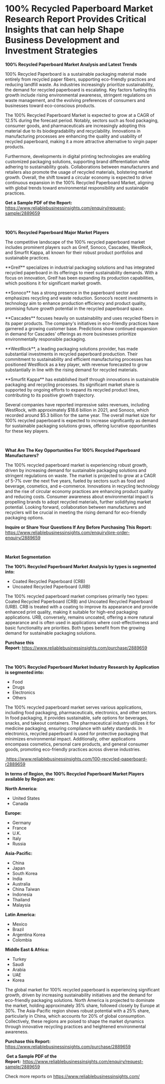 <p><h1>100% Recycled Paperboard Market Research Report Provides Critical Insights that can help Shape Business Development and Investment Strategies</h1></p><p><strong>100% Recycled Paperboard Market Analysis and Latest Trends</strong></p>
<p><p>100% Recycled Paperboard is a sustainable packaging material made entirely from recycled paper fibers, supporting eco-friendly practices and reducing landfill waste. As industries increasingly prioritize sustainability, the demand for recycled paperboard is escalating. Key factors fueling this growth include rising environmental awareness, stringent regulations on waste management, and the evolving preferences of consumers and businesses toward eco-conscious products.</p><p>The 100% Recycled Paperboard Market is expected to grow at a CAGR of 12.5% during the forecast period. Notably, sectors such as food packaging, consumer goods, and pharmaceuticals are increasingly adopting this material due to its biodegradability and recyclability. Innovations in manufacturing processes are enhancing the quality and usability of recycled paperboard, making it a more attractive alternative to virgin paper products.</p><p>Furthermore, developments in digital printing technologies are enabling customized packaging solutions, supporting brand differentiation while adhering to sustainability goals. Collaborations between manufacturers and retailers also promote the usage of recycled materials, bolstering market growth. Overall, the shift toward a circular economy is expected to drive continuous expansion in the 100% Recycled Paperboard Market, aligning with global trends toward environmental responsibility and sustainable practices.</p></p>
<p><strong>Get a Sample PDF of the Report:&nbsp;</strong> <a href="https://www.reliablebusinessinsights.com/enquiry/request-sample/2889659?utm_campaign=3004&utm_medium=2&utm_source=Github&utm_content=ia&utm_term=14032025&utm_id=100-recycled-paperboard">https://www.reliablebusinessinsights.com/enquiry/request-sample/2889659</a></p>
<p>&nbsp;</p>
<p><strong>100% Recycled Paperboard Major Market Players</strong></p>
<p><p>The competitive landscape of the 100% recycled paperboard market includes prominent players such as Greif, Sonoco, Cascades, WestRock, and Smurfit Kappa, all known for their robust product portfolios and sustainable practices.</p><p>**Greif** specializes in industrial packaging solutions and has integrated recycled paperboard in its offerings to meet sustainability demands. With a focus on innovation, Greif has been expanding its production capabilities, which positions it for significant market growth.</p><p>**Sonoco** has a strong presence in the paperboard sector and emphasizes recycling and waste reduction. Sonoco’s recent investments in technology aim to enhance production efficiency and product quality, promising future growth potential in the recycled paperboard space.</p><p>**Cascades** focuses heavily on sustainability and uses recycled fibers in its paper products. The company's initiatives in eco-friendly practices have garnered a growing customer base. Predictions show continued expansion in demand for Cascades' offerings as more businesses prioritize environmentally responsible packaging.</p><p>**WestRock**, a leading packaging solutions provider, has made substantial investments in recycled paperboard production. Their commitment to sustainability and efficient manufacturing processes has positioned WestRock as a key player, with revenue forecasted to grow substantially in line with the rising demand for recycled materials.</p><p>**Smurfit Kappa** has established itself through innovations in sustainable packaging and recycling processes. Its significant market share is supported by ongoing efforts to expand its recycled product lines, contributing to its positive growth trajectory.</p><p>Several companies have reported impressive sales revenues, including WestRock, with approximately $18.6 billion in 2021, and Sonoco, which recorded around $5.3 billion for the same year. The overall market size for 100% recycled paperboard is expected to increase significantly as demand for sustainable packaging solutions grows, offering lucrative opportunities for these key players.</p></p>
<p>&nbsp;</p>
<p><strong>What Are The Key Opportunities For 100% Recycled Paperboard Manufacturers?</strong></p>
<p><p>The 100% recycled paperboard market is experiencing robust growth, driven by increasing demand for sustainable packaging solutions and stringent regulations on waste. The market is projected to grow at a CAGR of 5-7% over the next five years, fueled by sectors such as food and beverage, cosmetics, and e-commerce. Innovations in recycling technology and the rise of circular economy practices are enhancing product quality and reducing costs. Consumer awareness about environmental impact is propelling brands to adopt recycled materials, further solidifying market potential. Looking forward, collaboration between manufacturers and recyclers will be crucial in meeting the rising demand for eco-friendly packaging options.</p></p>
<p><strong>Inquire or Share Your Questions If Any Before Purchasing This Report:</strong> <a href="https://www.reliablebusinessinsights.com/enquiry/pre-order-enquiry/2889659?utm_campaign=3004&utm_medium=2&utm_source=Github&utm_content=ia&utm_term=14032025&utm_id=100-recycled-paperboard">https://www.reliablebusinessinsights.com/enquiry/pre-order-enquiry/2889659</a></p>
<p>&nbsp;</p>
<p><strong>Market Segmentation</strong></p>
<p><strong>The 100% Recycled Paperboard Market Analysis by types is segmented into:</strong></p>
<p><ul><li>Coated Recycled Paperboard (CRB)</li><li>Uncoated Recycled Paperboard (URB)</li></ul></p>
<p><p>The 100% recycled paperboard market comprises primarily two types: Coated Recycled Paperboard (CRB) and Uncoated Recycled Paperboard (URB). CRB is treated with a coating to improve its appearance and provide enhanced print quality, making it suitable for high-end packaging applications. URB, conversely, remains uncoated, offering a more natural appearance and is often used in applications where cost-effectiveness and basic functionality are priorities. Both types benefit from the growing demand for sustainable packaging solutions.</p></p>
<p><strong>Purchase this Report:&nbsp;</strong><a href="https://www.reliablebusinessinsights.com/purchase/2889659?utm_campaign=3004&utm_medium=2&utm_source=Github&utm_content=ia&utm_term=14032025&utm_id=100-recycled-paperboard">https://www.reliablebusinessinsights.com/purchase/2889659</a></p>
<p>&nbsp;</p>
<p><strong>The 100% Recycled Paperboard Market Industry Research by Application is segmented into:</strong></p>
<p><ul><li>Food</li><li>Drugs</li><li>Electronics</li><li>Others</li></ul></p>
<p><p>The 100% recycled paperboard market serves various applications, including food packaging, pharmaceuticals, electronics, and other sectors. In food packaging, it provides sustainable, safe options for beverages, snacks, and takeout containers. The pharmaceutical industry utilizes it for medicine packaging, ensuring compliance with safety standards. In electronics, recycled paperboard is used for protective packaging that minimizes environmental impact. Additionally, other applications encompass cosmetics, personal care products, and general consumer goods, promoting eco-friendly practices across diverse industries.</p></p>
<p><a href="https://www.reliablebusinessinsights.com/100-recycled-paperboard-r2889659?utm_campaign=3004&utm_medium=2&utm_source=Github&utm_content=ia&utm_term=14032025&utm_id=100-recycled-paperboard">&nbsp;https://www.reliablebusinessinsights.com/100-recycled-paperboard-r2889659</a></p>
<p><strong>In terms of Region, the 100% Recycled Paperboard Market Players available by Region are:</strong></p>
<p>
    <p> <strong> North America: </strong>
        <ul>
            <li>United States</li>
            <li>Canada</li>
        </ul>
        </p> 
    <p> <strong> Europe: </strong>
        <ul>
            <li>Germany</li>
            <li>France</li>
            <li>U.K.</li>
            <li>Italy</li>
            <li>Russia</li>
        </ul>
        </p> 
    <p> <strong> Asia-Pacific: </strong>
        <ul>
            <li>China</li>
            <li>Japan</li>
            <li>South Korea</li>
            <li>India</li>
            <li>Australia</li>
            <li>China Taiwan</li>
            <li>Indonesia</li>
            <li>Thailand</li>
            <li>Malaysia</li>
        </ul>
        </p> 
    <p> <strong> Latin America: </strong>
        <ul>
            <li>Mexico</li>
            <li>Brazil</li>
            <li>Argentina Korea</li>
            <li>Colombia</li>
        </ul>
        </p> 
    <p> <strong> Middle East & Africa: </strong>
        <ul>
            <li>Turkey</li>
            <li>Saudi</li>
            <li>Arabia</li>
            <li>UAE</li>
            <li>Korea</li>
        </ul>
    </p>
    </p>
<p><p>The global market for 100% recycled paperboard is experiencing significant growth, driven by increasing sustainability initiatives and the demand for eco-friendly packaging solutions. North America is projected to dominate the market, holding approximately 35% share, followed closely by Europe at 30%. The Asia-Pacific region shows robust potential with a 25% share, particularly in China, which accounts for 20% of global consumption. Collectively, these regions are poised to shape the market dynamics through innovative recycling practices and heightened environmental awareness.</p></p>
<p><strong>Purchase this Report: </strong><a href="https://www.reliablebusinessinsights.com/purchase/2889659?utm_campaign=3004&utm_medium=2&utm_source=Github&utm_content=ia&utm_term=14032025&utm_id=100-recycled-paperboard">https://www.reliablebusinessinsights.com/purchase/2889659</a></p>
<p>&nbsp;<strong>Get a Sample PDF of the Report:&nbsp;&nbsp;</strong><a href="https://www.reliablebusinessinsights.com/enquiry/request-sample/2889659?utm_campaign=3004&utm_medium=2&utm_source=Github&utm_content=ia&utm_term=14032025&utm_id=100-recycled-paperboard">https://www.reliablebusinessinsights.com/enquiry/request-sample/2889659</a></p>
<p><strong></strong></p>
<p>Check more reports on <a href="https://www.reliablebusinessinsights.com/?utm_campaign=3004&utm_medium=2&utm_source=Github&utm_content=ia&utm_term=14032025&utm_id=100-recycled-paperboard">https://www.reliablebusinessinsights.com/</a></p>